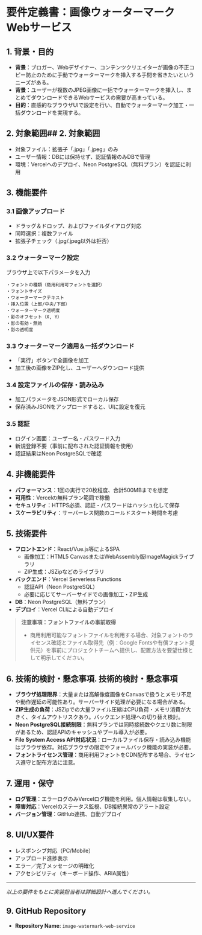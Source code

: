 # 要件定義書：画像ウォーターマークWebサービス

## 1. 背景・目的

- **背景**：ブロガー、Webデザイナー、コンテンツクリエイターが画像の不正コピー防止のために手動でウォーターマークを挿入する手間を省きたいというニーズがある。
- **背景**：ユーザーが複数のJPEG画像に一括でウォーターマークを挿入し、まとめてダウンロードできるWebサービスの需要が高まっている。
- **目的**：直感的なブラウザUIで設定を行い、自動でウォーターマーク加工・一括ダウンロードを実現する。

## 2. 対象範囲## 2. 対象範囲

- 対象ファイル：拡張子「.jpg」「.jpeg」のみ
- ユーザー情報：DBには保持せず、認証情報のみDBで管理
- 環境：Vercelへのデプロイ、Neon PostgreSQL（無料プラン）を認証に利用

## 3. 機能要件

### 3.1 画像アップロード

- ドラッグ＆ドロップ、およびファイルダイアログ対応
- 同時選択：複数ファイル
- 拡張子チェック（.jpg/.jpeg以外は拒否）

### 3.2 ウォーターマーク設定

ブラウザ上で以下パラメータを入力

```
・フォントの種類（商用利用可フォントを選択）
・フォントサイズ
・ウォーターマークテキスト
・挿入位置（上部/中央/下部）
・ウォーターマーク透明度
・影のオフセット（X, Y）
・影の有効・無効
・影の透明度
```

### 3.3 ウォーターマーク適用＆一括ダウンロード

- 「実行」ボタンで全画像を加工
- 加工後の画像をZIP化し、ユーザーへダウンロード提供

### 3.4 設定ファイルの保存・読み込み

- 加工パラメータをJSON形式でローカル保存
- 保存済みJSONをアップロードすると、UIに設定を復元

### 3.5 認証

- ログイン画面：ユーザー名・パスワード入力
- 新規登録不要（事前に配布された認証情報を使用）
- 認証結果はNeon PostgreSQLで確認

## 4. 非機能要件

- **パフォーマンス**：1回の実行で20枚程度、合計500MBまでを想定
- **可用性**：Vercelの無料プラン範囲で稼働
- **セキュリティ**：HTTPS必須、認証・パスワードはハッシュ化して保存
- **スケーラビリティ**：サーバーレス関数のコールドスタート時間を考慮

## 5. 技術要件

- **フロントエンド**：React/Vue.js等によるSPA
  - 画像加工：HTML5 CanvasまたはWebAssembly版ImageMagickライブラリ
  - ZIP生成：JSZipなどのライブラリ
- **バックエンド**：Vercel Serverless Functions
  - 認証API（Neon PostgreSQL）
  - 必要に応じてサーバーサイドでの画像加工・ZIP生成
- **DB**：Neon PostgreSQL（無料プラン）
- **デプロイ**：Vercel CLIによる自動デプロイ

> **注意事項：フォントファイルの事前取得**
>
> - 商用利用可能なフォントファイルを利用する場合、対象フォントのライセンス確認とファイル取得先（例：Google Fontsや有償フォント提供元）を事前にプロジェクトチームへ提供し、配置方法を要望仕様として明示してください。

## 6. 技術的検討・懸念事項. 技術的検討・懸念事項

- **ブラウザ処理限界**：大量または高解像度画像をCanvasで扱うとメモリ不足や動作遅延の可能性あり。サーバーサイド処理が必要になる場合がある。
- **ZIP生成の負荷**：JSZipでの大量ファイル圧縮はCPU負荷・メモリ消費が大きく、タイムアウトリスクあり。バックエンド処理への切り替え検討。
- **Neon PostgreSQL接続制限**：無料プランでは同時接続数やクエリ数に制限があるため、認証APIのキャッシュやプール導入が必要。
- **File System Access API対応状況**：ローカルファイル保存・読み込み機能はブラウザ依存。対応ブラウザの限定やフォールバック機能の実装が必要。
- **フォントライセンス管理**：商用利用フォントをCDN配布する場合、ライセンス遵守と配布方法に注意。

## 7. 運用・保守

- **ログ管理**：エラーログのみVercelログ機能を利用。個人情報は収集しない。
- **障害対応**：Vercelのステータス監視、DB接続異常のアラート設定
- **バージョン管理**：GitHub連携、自動デプロイ

## 8. UI/UX要件

- レスポンシブ対応（PC/Mobile）
- アップロード進捗表示
- エラー／完了メッセージの明確化
- アクセシビリティ（キーボード操作、ARIA属性）

---

*以上の要件をもとに実装担当者は詳細設計へ進んでください。*

## 9. GitHub Repository

- **Repository Name**: `image-watermark-web-service`

